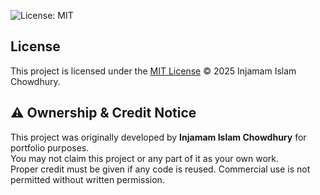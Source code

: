 ![License: MIT](https://img.shields.io/badge/License-MIT-yellow.svg)

## License

This project is licensed under the [MIT License](./LICENSE) © 2025 Injamam Islam Chowdhury.

## ⚠️ Ownership & Credit Notice

This project was originally developed by **Injamam Islam Chowdhury** for portfolio purposes.  
You may not claim this project or any part of it as your own work.  
Proper credit must be given if any code is reused. Commercial use is not permitted without written permission.
